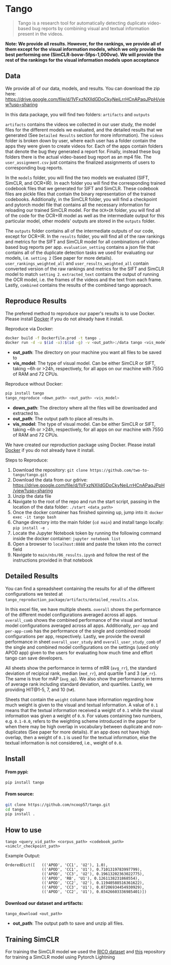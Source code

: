 # Tango
> Tango is a research tool for automatically detecting duplicate video-based bug reports by combining visual and textual information present in the videos.


**Note: We provide all results. However, for the rankings, we provide all of them except for the visual information models, which we only provide the best performing one (SimCLR-bovw-5fps-1,000vw). We will provide the rest of the rankings for the visual information models upon acceptance**

## Data



We provide all of our data, models, and results. You can download the zip here: https://drive.google.com/file/d/1VFxzNXlldGDoCkyNeiLrrHCnAPaqJPpH/view?usp=sharing

In this data package, you will find two folders: `artifacts` and `outputs`

`artifacts` contains the videos we collected in our user study, the model files for the different models we evaluated, and the detailed results that we generated (See `Detailed Results` section for more information). The `videos` folder is broken down by user, where each user has a folder contain the apps they were given to create videos for. Each of the apps contain folders that denote the bug they generated a report for. Finally, instead these bug folders there is the actual video-based bug report as an mp4 file. The `user_assignment.csv` just contains the finalized assignments of users to corresponding bug reports.

In the `models` folder, you will find the two models we evaluated (SIFT, SimCLR, and OCR+IR). In each folder you will find the corresponding trained codebook files that we generated for SIFT and SimCLR. These codebook files are pickle files that contain the binary representation of the trained codebooks. Additionally, in the SimCLR folder, you will find a checkpoint and pytorch model file that contains all the necessary information for reloading our trained SimCLR model. For the `OCR+IR` folder, you will find all of the code for the OCR+IR model as well as the intermediate output for this particular model, other models' outputs are stored in the `outputs` folder.

The `outputs` folder contains all of the intermediate outputs of our code, except for OCR+IR. In the `results` folder, you will find all of the raw rankings and metrics for the SIFT and SimCLR model for all combinations of video-based bug reports per app. `evaluation_setting` contains a json file that contains all of the duplicate detection tasks we used for evaluating our models, i.e. `setting 2` (See paper for more details). `user_rankings_weighted_all` and `user_results_weighted_all` contain converted version of the raw rankings and metrics for the SIFT and SimCLR model to match `setting 2`. `extracted_text` contains the output of running the OCR model, i.e. the frames of the videos and the text from each frame. Lastly, `combined` contains the results of the combined tango approach.

## Reproduce Results
The prefered method to reproduce our paper's results is to use Docker. Please install [Docker](https://docs.docker.com/get-docker/) if you do not already have it install.

Reproduce via Docker:
```bash
docker build -f Dockerfile.prod -t tango .
docker run -d -u $(id -u):$(id -g) -v <out_path>:/data tango <vis_model>
```
* **out_path**: The directory on your machine you want all files to be saved to
* **vis_model**: The type of visual model. Can be either SimCLR or SIFT, taking ~6h or >24h, respectively, for all apps on our machine with 755G of RAM and 72 CPUs.

Reproduce without Docker:
```bash
pip install tango
tango_reproduce <down_path> <out_path> <vis_model>
```
* **down_path**: The directory where all the files will be downloaded and extracted to.
* **out_path**: The output path to place all results in.
* **vis_model**: The type of visual model. Can be either SimCLR or SIFT, taking ~6h or >24h, respectively, for all apps on our machine with 755G of RAM and 72 CPUs.

We have created our reproduction package using Docker. Please install [Docker](https://docs.docker.com/get-docker/) if you do not already have it install.

Steps to Reproduce:
1. Download the repository: `git clone https://github.com/two-to-tango/tango.git`
2. Download the data from our gdrive: https://drive.google.com/file/d/1VFxzNXlldGDoCkyNeiLrrHCnAPaqJPpH/view?usp=sharing
3. Unzip the data file
2. Navigate to the root of the repo and run the start script, passing in the location of the data folder: `./start <data_path>`
3. Once the docker container has finished spinning up, jump into it: `docker exec -it tango bash`
4. Change directory into the main folder (`cd main`) and install tango locally: `pip install -e .`
5. Locate the Jupyter Notebook token by running the following command inside the docker container: `jupyter notebook list`
6. Open a browser to `localhost:8888` and paste the token into the correct field
7. Navigate to `main/nbs/06_results.ipynb` and follow the rest of the instructions provided in that notebook

## Detailed Results

You can find a spreadsheet containing the results for all of the different configurations we tested at `tango_reproduction_package/artifacts/detailed_results.xlsx`.

In this excel file, we have multiple sheets. `overall` shows the performance of the different model configurations averaged across all apps. `overall_comb` shows the combined performance of the visual and textual model configurations averaged across all apps. Additionally, `per-app` and `per-app-comb` has the performance of the single and combined model configurations per app, respectively. Lastly, we provide the overall performance in sheet `overall_user_study` and `overall_user_study_comb` of the single and combined model configurations on the settings (used only APOD app) given to the users for evaluating how much time and effort tango can save developers.

All sheets show the performance in terms of mRR (`avg_rr`), the standard deviation of recipical rank, median (`med_rr`), and quartile 1 and 3 (`q#_rr`). The same is true for mAP (`avg_ap`). We also show the performance in terms of average rank including standard deviation, and quartiles. Lastly, we providing HIT@1-5, 7, and 10 (`h#`).

Sheets that contain the `weight` column have information regarding how much weight is given to the visual and textual information. A value of `0.1` means that the textual information received a weight of `0.1` while the visual information was given a weight of `0.9`. For values containing two numbers, e.g. `0.1-0.0`, refers to the weighting scheme introduced in the paper for when there may be high overlap in vocabulary between duplicate and non-duplicates (See paper for more details). If an app does not have high overlap, then a weight of `0.1` is used for the textual information, else the textual information is not considered, i.e., weight of `0.0`.

## Install

#### From pypi:

`pip install tango`

#### From source:
```bash
git clone https://github.com/ncoop57/tango.git
cd tango
pip install .
```

## How to use

`tango <query_vid_path> <corpus_path> <codebook_path> <simclr_checkpoint_path>`

Example Output:
```
OrderedDict([   (('APOD', 'CC1', 'U2'), 1.0),
                (('APOD', 'CC1', 'U1'), 0.7101319783997799),
                (('APOD', 'CC3', 'U2'), 0.19613202363022775),
                (('APOD', 'RB', 'U1'), 0.1261138231868554),
                (('APOD', 'CC2', 'U2'), 0.11940588516361622),
                (('APOD', 'CC3', 'U1'), 0.07206934454930929),
                (('APOD', 'CC2', 'U1'), 0.03426603336985401)])
```

#### Download our dataset and artifacts:

`tango_download <out_path>`
* **out_path**: The output path to save and unzip all files.

## Training SimCLR
For training the SimCLR model we used the [RICO dataset](https://interactionmining.org/rico) and [this](https://github.com/dthiagarajan/simclr_pytorch) repository for training a SimCLR model using Pytorch Lightning
